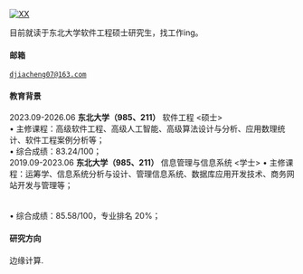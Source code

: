 [![XX](https://img.shields.io/badge/XX-github-blue?logo=github)](https://github.com/XX)

目前就读于东北大学软件工程硕士研究生，找工作ing。

#### 邮箱  
<code>djiacheng07@163.com</code>

#### 教育背景
2023.09-2026.06 **东北大学（985、211）** 软件工程 <硕士></br>
• 主修课程：高级软件工程、高级人工智能、高级算法设计与分析、应用数理统计、软件工程案例分析等；</br>
• 综合成绩：83.24/100；</br>
2019.09-2023.06 **东北大学（985、211）** 信息管理与信息系统 <学士> • 主修课程：运筹学、信息系统分析与设计、管理信息系统、数据库应用开发技术、商务网站开发与管理等；</br> </br> </br>
• 综合成绩：85.58/100，专业排名 20%；</br>

#### 研究方向
边缘计算.

